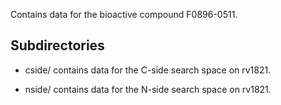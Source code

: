 Contains data for the bioactive compound F0896-0511.

## Subdirectories

- cside/ contains data for the C-side search space on rv1821.

- nside/ contains data for the N-side search space on rv1821.

